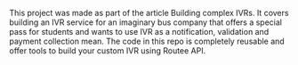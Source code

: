 This project was made as part of the article Building complex IVRs. It covers building an IVR service for an imaginary bus company that offers a special pass for students and wants to use IVR as a notification, validation and payment collection mean. The code in this repo is completely reusable and offer tools to build your custom IVR using Routee API.

